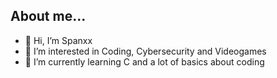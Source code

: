 <h2>About me...</h2>

- 👋 Hi, I’m Spanxx
- 👀 I’m interested in Coding, Cybersecurity and Videogames
- 🌱 I’m currently learning C and a lot of basics about coding

<!---
Spanxx/Spanxx is a ✨ special ✨ repository because its `README.md` (this file) appears on your GitHub profile.
You can click the Preview link to take a look at your changes.
--->
